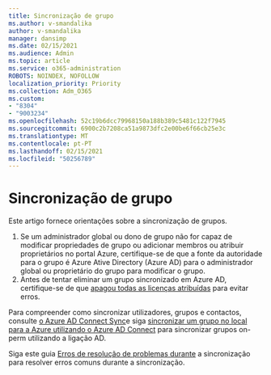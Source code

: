 ```yaml
---
title: Sincronização de grupo
ms.author: v-smandalika
author: v-smandalika
manager: dansimp
ms.date: 02/15/2021
ms.audience: Admin
ms.topic: article
ms.service: o365-administration
ROBOTS: NOINDEX, NOFOLLOW
localization_priority: Priority
ms.collection: Adm_O365
ms.custom:
- "8304"
- "9003234"
ms.openlocfilehash: 52c19b6dcc79968150a188b389c5481c122f7945
ms.sourcegitcommit: 6900c2b7208ca51a9873dfc2e00be6f66cb25e3c
ms.translationtype: MT
ms.contentlocale: pt-PT
ms.lasthandoff: 02/15/2021
ms.locfileid: "50256789"
---
```

# <a name="group-sync"></a>Sincronização de grupo

Este artigo fornece orientações sobre a sincronização de grupos.

1. Se um administrador global ou dono de grupo não for capaz de modificar propriedades de grupo ou adicionar membros ou atribuir proprietários no portal Azure, certifique-se de que a fonte da autoridade para o grupo é Azure Ative Directory (Azure AD) para o administrador global ou proprietário do grupo para modificar o grupo.
2. Antes de tentar eliminar um grupo sincronizado em Azure AD, certifique-se de que [apagou todas as licenças atribuídas](https://docs.microsoft.com/azure/active-directory/enterprise-users/licensing-group-advanced) para evitar erros.

Para compreender como sincronizar utilizadores, grupos e contactos, consulte [o Azure AD Connect Sync](https://docs.microsoft.com/azure/active-directory/hybrid/concept-azure-ad-connect-sync-user-and-contacts)e siga [sincronizar um grupo no local para a Azure utilizando o Azure AD Connect](https://docs.microsoft.com/azure/active-directory/hybrid/whatis-hybrid-identity?WT.mc_id=Portal-Microsoft_Azure_Support) para sincronizar grupos on-perm utilizando a ligação AD.

Siga este guia [Erros de resolução de problemas durante](https://docs.microsoft.com/azure/active-directory/hybrid/tshoot-connect-sync-errors) a sincronização para resolver erros comuns durante a sincronização.


